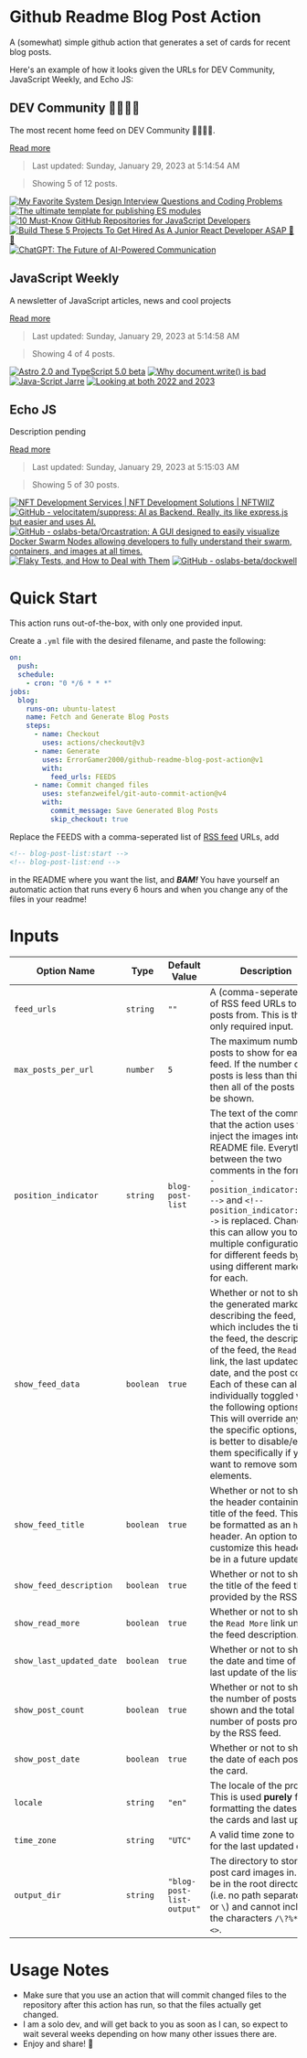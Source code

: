 # Github Readme Blog Post Action

A (somewhat) simple github action that generates a set of cards for recent blog posts.

Here's an example of how it looks given the URLs for DEV Community, JavaScript Weekly, and Echo JS:

<!-- post-list:start -->
## DEV Community 👩‍💻👨‍💻

The most recent home feed on DEV Community 👩‍💻👨‍💻.

[Read more](https://dev.to)
> Last updated: Sunday, January 29, 2023 at 5:14:54 AM

> Showing 5 of 12 posts.

[![My Favorite System Design Interview Questions and Coding Problems](https://raw.githubusercontent.com/ErrorGamer2000/github-readme-blog-post-action/main/generated_files/DEV_Community_👩‍💻👨‍💻/My_Favorite_System_Design_Interview_Questions_and_Coding_Problems.svg)](https://dev.to/javinpaul/my-favorite-system-design-interview-questions-and-coding-problems-4m2j)
[![The ultimate template for publishing ES modules](https://raw.githubusercontent.com/ErrorGamer2000/github-readme-blog-post-action/main/generated_files/DEV_Community_👩‍💻👨‍💻/The_ultimate_template_for_publishing_ES_modules.svg)](https://dev.to/semicognitive/the-ultimate-template-for-publishing-es-modules-1lik)
[![10 Must-Know GitHub Repositories for JavaScript Developers](https://raw.githubusercontent.com/ErrorGamer2000/github-readme-blog-post-action/main/generated_files/DEV_Community_👩‍💻👨‍💻/10_Must-Know_GitHub_Repositories_for_JavaScript_Developers.svg)](https://dev.to/arjuncodess/10-must-know-github-repositories-for-javascript-developers-53fj)
[![Build These 5 Projects To Get Hired As A Junior React Developer ASAP 🤯🔥](https://raw.githubusercontent.com/ErrorGamer2000/github-readme-blog-post-action/main/generated_files/DEV_Community_👩‍💻👨‍💻/Build_These_5_Projects_To_Get_Hired_As_A_Junior_React_Developer_ASAP_🤯🔥.svg)](https://dev.to/rammcodes/build-these-5-projects-to-get-hired-as-a-junior-react-developer-asap-3098)
[![ChatGPT: The Future of AI-Powered Communication](https://raw.githubusercontent.com/ErrorGamer2000/github-readme-blog-post-action/main/generated_files/DEV_Community_👩‍💻👨‍💻/ChatGPT__The_Future_of_AI-Powered_Communication.svg)](https://dev.to/arjuncodess/chatgpt-the-future-of-ai-powered-communication-59go)


## JavaScript Weekly

A newsletter of JavaScript articles, news and cool projects

[Read more](https://javascriptweekly.com/)
> Last updated: Sunday, January 29, 2023 at 5:14:58 AM

> Showing 4 of 4 posts.

[![Astro 2.0 and TypeScript 5.0 beta](https://raw.githubusercontent.com/ErrorGamer2000/github-readme-blog-post-action/main/generated_files/JavaScript_Weekly/Astro_2.0_and_TypeScript_5.0_beta.svg)](https://javascriptweekly.com/issues/623)
[![Why document.write() is bad](https://raw.githubusercontent.com/ErrorGamer2000/github-readme-blog-post-action/main/generated_files/JavaScript_Weekly/Why_document.write()_is_bad.svg)](https://javascriptweekly.com/issues/622)
[![Java-Script Jarre](https://raw.githubusercontent.com/ErrorGamer2000/github-readme-blog-post-action/main/generated_files/JavaScript_Weekly/Java-Script_Jarre.svg)](https://javascriptweekly.com/issues/621)
[![Looking at both 2022 and 2023](https://raw.githubusercontent.com/ErrorGamer2000/github-readme-blog-post-action/main/generated_files/JavaScript_Weekly/Looking_at_both_2022_and_2023.svg)](https://javascriptweekly.com/issues/620)


## Echo JS

Description pending

[Read more](
http://www.echojs.com
)
> Last updated: Sunday, January 29, 2023 at 5:15:03 AM

> Showing 5 of 30 posts.

[![NFT Development Services | NFT Development Solutions | NFTWIIZ](https://raw.githubusercontent.com/ErrorGamer2000/github-readme-blog-post-action/main/generated_files/_Echo_JS_/NFT_Development_Services___NFT_Development_Solutions___NFTWIIZ.svg)](https://www.nftwiiz.io/)
[![GitHub - velocitatem/suppress: AI as Backend. Really, its like express.js but easier and uses AI.](https://raw.githubusercontent.com/ErrorGamer2000/github-readme-blog-post-action/main/generated_files/_Echo_JS_/GitHub_-_velocitatem_suppress__AI_as_Backend._Really__its_like_express.js_but_easier_and_uses_AI..svg)](https://github.com/velocitatem/suppress)
[![GitHub - oslabs-beta/Orcastration: A GUI designed to easily visualize Docker Swarm Nodes allowing developers to fully understand their swarm, containers, and images at all times.](https://raw.githubusercontent.com/ErrorGamer2000/github-readme-blog-post-action/main/generated_files/_Echo_JS_/GitHub_-_oslabs-beta_Orcastration__A_GUI_designed_to_easily_visualize_Docker_Swarm_Nodes_allowing_developers_to_fully_understand_their_swarm__containers__and_images_at_all_times..svg)](https://github.com/oslabs-beta/Orcastration)
[![Flaky Tests, and How to Deal with Them](https://raw.githubusercontent.com/ErrorGamer2000/github-readme-blog-post-action/main/generated_files/_Echo_JS_/Flaky_Tests__and_How_to_Deal_with_Them.svg)](https://dev.to/codux/flaky-tests-and-how-to-deal-with-them-2id2)
[![GitHub - oslabs-beta/dockwell](https://raw.githubusercontent.com/ErrorGamer2000/github-readme-blog-post-action/main/generated_files/_Echo_JS_/GitHub_-_oslabs-beta_dockwell.svg)](https://github.com/oslabs-beta/dockwell)


<!-- post-list:end -->

# Quick Start

This action runs out-of-the-box, with only one provided input.

Create a `.yml` file with the desired filename, and paste the following:

```yml
on:
  push:
  schedule:
    - cron: "0 */6 * * *"
jobs:
  blog:
    runs-on: ubuntu-latest
    name: Fetch and Generate Blog Posts
    steps:
      - name: Checkout
        uses: actions/checkout@v3
      - name: Generate
        uses: ErrorGamer2000/github-readme-blog-post-action@v1
        with:
          feed_urls: FEEDS
      - name: Commit changed files
        uses: stefanzweifel/git-auto-commit-action@v4
        with:
          commit_message: Save Generated Blog Posts
          skip_checkout: true
```

Replace the FEEDS with a comma-seperated list of [RSS feed](https://rss.com/blog/how-do-rss-feeds-work/) URLs, add

```md
<!-- blog-post-list:start -->
<!-- blog-post-list:end -->
```

in the README where you want the list, and **_BAM!_** You have yourself an automatic action that runs every 6 hours and when you change any of the files in your readme!

# Inputs

<table>
  <thead>
    <tr>
      <th>Option Name</th>
      <th>Type</th>
      <th>Default Value</th>
      <th>Description</th>
    </tr>
  </thead>
  <tbody>
    <tr>
      <td><code>feed_urls</code></td>
      <td><code>string</code></td>
      <td><code>""</code></td>
      <td>A (comma-seperated) list of RSS feed URLs to load posts from. This is the only required input.</td>
    </tr>
    <tr>
      <td><code>max_posts_per_url</code></td>
      <td><code>number</code></td>
      <td><code>5</code></td>
      <td>The maximum number of posts to show for each feed. If the number of posts is less than this, then all of the posts will be shown.</td>
    </tr>
    <tr>
      <td><code>position_indicator</code></td>
      <td><code>string</code></td>
      <td><code>blog-post-list</code></td>
      <td>The text of the comments that the action uses to inject the images into the README file. Everything between the two comments in the form <code>&lt;!-- position_indicator:start --&gt;</code> and <code>&lt;!-- position_indicator:end --&gt;</code> is replaced. Changing this can allow you to use multiple configurations for different feeds by using different markers for each.</td>
    </tr>
    <tr>
      <td><code>show_feed_data</code></td>
      <td><code>boolean</code></td>
      <td><code>true</code></td>
      <td>Whether or not to show the generated markdown describing the feed, which includes the title of the feed, the description of the feed, the <code>Read More</code> link, the last updated date, and the post count. Each of these can also be individually toggled with the following options. This will override any of the specific options, so it is better to disable/enable them specifically if you want to remove some elements.</td>
    </tr>
    <tr>
      <td><code>show_feed_title</code></td>
      <td><code>boolean</code></td>
      <td><code>true</code></td>
      <td>Whether or not to show the header containing the title of the feed. This will be formatted as an <code>h2</code> header. An option to customize this header will be in a future update.</td>
    </tr>
    <tr>
      <td><code>show_feed_description</code></td>
      <td><code>boolean</code></td>
      <td><code>true</code></td>
      <td>Whether or not to show the title of the feed that is provided by the RSS feed.</td>
    </tr>
    <tr>
      <td><code>show_read_more</code></td>
      <td><code>boolean</code></td>
      <td><code>true</code></td>
      <td>Whether or not to show the <code>Read More</code> link under the feed description.</td>
    </tr>
    <tr>
      <td><code>show_last_updated_date</code></td>
      <td><code>boolean</code></td>
      <td><code>true</code></td>
      <td>Whether or not to show the date and time of the last update of the list.</td>
    </tr>
    <tr>
      <td><code>show_post_count</code></td>
      <td><code>boolean</code></td>
      <td><code>true</code></td>
      <td>Whether or not to show the number of posts shown and the total number of posts provided by the RSS feed.</td>
    </tr>
    <tr>
      <td><code>show_post_date</code></td>
      <td><code>boolean</code></td>
      <td><code>true</code></td>
      <td>Whether or not to show the date of each post on the card.</td>
    </tr>
    <tr>
      <td><code>locale</code></td>
      <td><code>string</code></td>
      <td><code>"en"</code></td>
      <td>The locale of the project. This is used <strong>purely</strong> for formatting the dates of the cards and last update.</td>
    </tr>
    <tr>
      <td><code>time_zone</code></td>
      <td><code>string</code></td>
      <td><code>"UTC"</code></td>
      <td>A valid time zone to use for the last updated date.</td>
    </tr>
    <tr>
      <td><code>output_dir</code></td>
      <td><code>string</code></td>
      <td><code>"blog-post-list-output"</code></td>
      <td>The directory to store the post card images in. Must be in the root directory (i.e. no path separators <code>/</code> or <code>\</code>) and cannot include the characters <code>/\?%*:|"&lt;&gt;</code>.</td>
    </tr>
<!--
    <tr>
      <td><code></code></td>
      <td><cde></cde></td>
      <td><code></code></td>
      <td></td>
    </tr>
-->
  </tbody>
</table>

# Usage Notes

- Make sure that you use an action that will commit changed files to the repository after this action has run, so that the files actually get changed.
- I am a solo dev, and will get back to you as soon as I can, so expect to wait several weeks depending on how many other issues there are.
- Enjoy and share! 🤗
